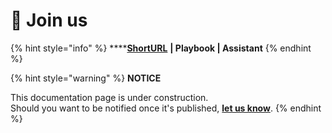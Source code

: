 # 🚧 Join us

{% hint style="info" %}
****[**ShortURL**](https://tiof.click/UDDRJoinUs) **| Playbook | Assistant**
{% endhint %}





{% hint style="warning" %}
**NOTICE**

This documentation page is under construction.\
Should you want to be notified once it's published, [**let us know**](https://tiof.click/TIOFTarianUpdatesService).
{% endhint %}
